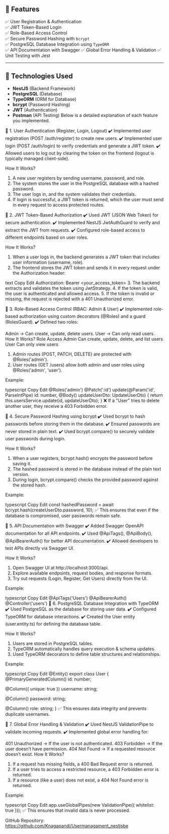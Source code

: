 ## **📌 Features**
✅ User Registration & Authentication  
✅ JWT Token-Based Login  
✅ Role-Based Access Control  
✅ Secure Password Hashing with `bcrypt`  
✅ PostgreSQL Database Integration using `TypeORM`  
✅ API Documentation with Swagger 
✅ Global Error Handling & Validation
✅ Unit Testing with Jest 

---

## **📌 Technologies Used**
- **NestJS** (Backend Framework)
- **PostgreSQL** (Database)
- **TypeORM** (ORM for Database)
- **bcrypt** (Password Hashing)
- **JWT** (Authentication)
- **Postman** (API Testing)
 Below is a detailed explanation of each feature you implemented.

📌 1. User Authentication (Register, Login, Logout)
✔️ Implemented user registration (POST /auth/register) to create new users.
✔️ Implemented user login (POST /auth/login) to verify credentials and generate a JWT token.
✔️ Allowed users to log out by clearing the token on the frontend (logout is typically managed client-side).

How It Works?
1. A new user registers by sending username, password, and role.
2. The system stores the user in the PostgreSQL database with a hashed password.
3. The user logs in, and the system validates their credentials.
4. If login is successful, a JWT token is returned, which the user must send in every request to access protected routes.

📌 2. JWT Token-Based Authorization
✔️ Used JWT (JSON Web Token) for secure authentication.
✔️ Implemented NestJS JwtAuthGuard to verify and extract the JWT from requests.
✔️ Configured role-based access to different endpoints based on user roles.

How It Works?
1. When a user logs in, the backend generates a JWT token that includes user information (username, role).
2. The frontend stores the JWT token and sends it in every request under the Authorization header:

text
Copy
Edit
Authorization: Bearer <your_access_token>
3. The backend extracts and validates the token using JwtStrategy.
4. If the token is valid, the user is authenticated and allowed access.
5. If the token is invalid or missing, the request is rejected with a 401 Unauthorized error.

📌 3. Role-Based Access Control (RBAC: Admin & User)
✔️ Implemented role-based authorization using custom decorators (@Roles) and a guard (RolesGuard).
✔️ Defined two roles:

Admin → Can create, update, delete users.
User → Can only read users.
How It Works?
Role	Access
Admin	Can create, update, delete, and list users
User	Can only view users
1. Admin routes (POST, PATCH, DELETE) are protected with @Roles('admin').
2. User routes (GET /users) allow both admin and user roles using @Roles('admin', 'user').

Example:

typescript
Copy
Edit
@Roles('admin') 
@Patch(':id') 
update(@Param('id', ParseIntPipe) id: number, @Body() updateUserDto: UpdateUserDto) { 
    return this.usersService.update(id, updateUserDto);
}
❌ If a "User" tries to delete another user, they receive a 403 Forbidden error.

📌 4. Secure Password Hashing using bcrypt
✔️ Used bcrypt to hash passwords before storing them in the database.
✔️ Ensured passwords are never stored in plain text.
✔️ Used bcrypt.compare() to securely validate user passwords during login.

How It Works?
1. When a user registers, bcrypt.hash() encrypts the password before saving it.
2. The hashed password is stored in the database instead of the plain text version.
3. During login, bcrypt.compare() checks the provided password against the stored hash.

Example:

typescript
Copy
Edit
const hashedPassword = await bcrypt.hash(createUserDto.password, 10);
✅ This ensures that even if the database is compromised, user passwords remain safe.

📌 5. API Documentation with Swagger
✔️ Added Swagger OpenAPI documentation for all API endpoints.
✔️ Used @ApiTags(), @ApiBody(), @ApiBearerAuth() for better API documentation.
✔️ Allowed developers to test APIs directly via Swagger UI.

How It Works?
1. Open Swagger UI at http://localhost:3000/api.
2. Explore available endpoints, request bodies, and response formats.
3. Try out requests (Login, Register, Get Users) directly from the UI.

Example:

typescript
Copy
Edit
@ApiTags('Users')
@ApiBearerAuth()
@Controller('users')
📌 6. PostgreSQL Database Integration with TypeORM
✔️ Used PostgreSQL as the database for storing user data.
✔️ Configured TypeORM for database interactions.
✔️ Created the User entity (user.entity.ts) for defining the database table.

How It Works?
1. Users are stored in PostgreSQL tables.
2. TypeORM automatically handles query execution & schema updates.
3. Used TypeORM decorators to define table structures and relationships.

Example:

typescript
Copy
Edit
@Entity()
export class User {
  @PrimaryGeneratedColumn()
  id: number;

  @Column({ unique: true })
  username: string;

  @Column()
  password: string;

  @Column()
  role: string;
}
✅ This ensures data integrity and prevents duplicate usernames.

📌 7. Global Error Handling & Validation
✔️ Used NestJS ValidationPipe to validate incoming requests.
✔️ Implemented global error handling for:

401 Unauthorized → If the user is not authenticated.
403 Forbidden → If the user doesn’t have permission.
404 Not Found → If a requested resource doesn’t exist.
How It Works?
1. If a request has missing fields, a 400 Bad Request error is returned.
2. If a user tries to access a restricted resource, a 403 Forbidden error is returned.
3. If a resource (like a user) does not exist, a 404 Not Found error is returned.

Example:

typescript
Copy
Edit
app.useGlobalPipes(new ValidationPipe({ whitelist: true }));
✅ This ensures that invalid data is never processed.

GitHub Repository: https://github.com/Knagapandi/Usermanagament_nestjsbe